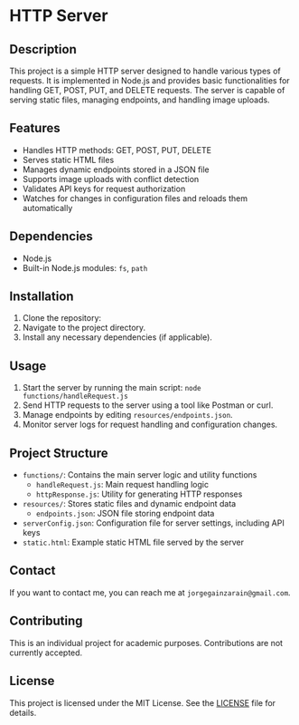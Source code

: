 # HTTP Server

## Description
This project is a simple HTTP server designed to handle various types of requests. It is implemented in Node.js and provides basic functionalities for handling GET, POST, PUT, and DELETE requests. The server is capable of serving static files, managing endpoints, and handling image uploads.

## Features
- Handles HTTP methods: GET, POST, PUT, DELETE
- Serves static HTML files
- Manages dynamic endpoints stored in a JSON file
- Supports image uploads with conflict detection
- Validates API keys for request authorization
- Watches for changes in configuration files and reloads them automatically

## Dependencies
- Node.js
- Built-in Node.js modules: `fs`, `path`

## Installation
1. Clone the repository:
2. Navigate to the project directory.
3. Install any necessary dependencies (if applicable).

## Usage
1. Start the server by running the main script:
   `node functions/handleRequest.js`
2. Send HTTP requests to the server using a tool like Postman or curl.
3. Manage endpoints by editing `resources/endpoints.json`.
4. Monitor server logs for request handling and configuration changes.

## Project Structure
- `functions/`: Contains the main server logic and utility functions
  - `handleRequest.js`: Main request handling logic
  - `httpResponse.js`: Utility for generating HTTP responses
- `resources/`: Stores static files and dynamic endpoint data
  - `endpoints.json`: JSON file storing endpoint data
- `serverConfig.json`: Configuration file for server settings, including API keys
- `static.html`: Example static HTML file served by the server

## Contact 
If you want to contact me, you can reach me at `jorgegainzarain@gmail.com`.

## Contributing
This is an individual project for academic purposes. Contributions are not currently accepted.

## License
This project is licensed under the MIT License. See the [LICENSE](LICENSE) file for details.
